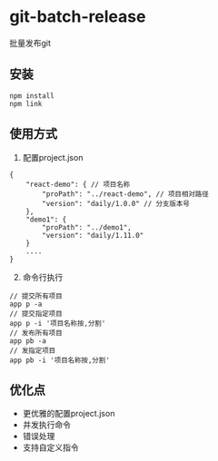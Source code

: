 # git-batch-release
批量发布git

## 安装
```
npm install
npm link
```

## 使用方式
1. 配置project.json
```
{
    "react-demo": { // 项目名称
        "proPath": "../react-demo", // 项目相对路径
        "version": "daily/1.0.0" // 分支版本号
    },
    "demo1": {
        "proPath": "../demo1",
        "version": "daily/1.11.0" 
    }
    ....
}
```
2. 命令行执行
```
// 提交所有项目
app p -a 
// 提交指定项目
app p -i '项目名称按,分割'
// 发布所有项目
app pb -a 
// 发指定项目
app pb -i '项目名称按,分割'
```

## 优化点
* 更优雅的配置project.json
* 并发执行命令
* 错误处理
* 支持自定义指令

